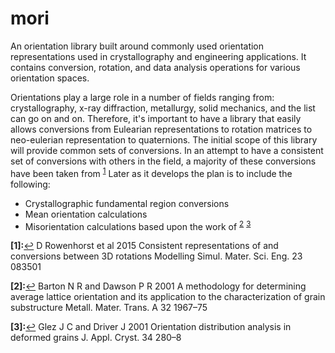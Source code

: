 # mori
An orientation library built around commonly used orientation representations used in crystallography and engineering applications. It contains conversion, rotation, and data analysis operations for various orientation spaces.

Orientations play a large role in a number of fields ranging from: crystallography, x-ray diffraction, metallurgy, solid mechanics, and the list can go on and on. Therefore, it's important to have a library that easily allows conversions from Eulearian representations to rotation matrices to neo-eulerian representation to quaternions. The initial scope of this library will provide common sets of conversions. In an attempt to have a consistent set of conversions with others in the field, a majority of these conversions have been taken from <sup name="a1">[1](#f1)</sup> Later as it develops the plan is to include the following:

* Crystallographic fundamental region conversions
* Mean orientation calculations
* Misorientation calculations based upon the work of <sup name="a2">[2](#f2)</sup> <sup name="a3">[3](#f3)</sup>


<b id="f1">[1]:</b>[↩](#a1) D Rowenhorst et al 2015 Consistent representations of and conversions between 3D rotations Modelling Simul. Mater. Sci. Eng. 23 083501

<b id="f2">[2]:</b>[↩](#a2) Barton N R and Dawson P R 2001 A methodology for determining average lattice orientation and its application to the characterization of grain substructure Metall. Mater. Trans. A 32 1967–75

<b id="f3">[3]:</b>[↩](#a3) Glez J C and Driver J 2001 Orientation distribution analysis in deformed grains J. Appl. Cryst. 34 280–8
